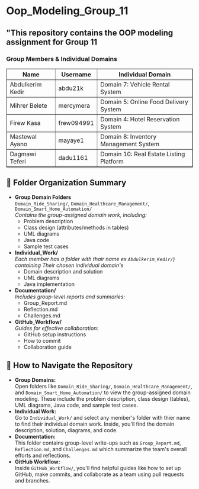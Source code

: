 # Oop_Modeling_Group_11
<!DOCTYPE html>
<html>

<body>
  <h2>"This repository contains the OOP modeling assignment for Group
11</h2>
  <h3>Group Members & Individual Domains</h3>


  <table border="1" cellpadding="8" cellspacing="0">
    <tr>
      <th>Name</th>
      <th>Username</th>
      <th>Individual Domain</th>
    </tr>
    <tr>
      <td>Abdulkerim Kedir</td>
      <td>abdu21k</td>
      <td>Domain 7: Vehicle Rental System</td>
    </tr>
    <tr>
      <td>Mihrer Belete</td>
      <td>mercymera</td>
      <td>Domain 5: Online Food Delivery System</td>
    </tr>
    <tr>
      <td>Firew Kasa</td>
      <td>frew094991</td>
      <td>Domain 4: Hotel Reservation System </td>
    </tr>
    <tr>
      <td>Mastewal Ayano</td>
      <td>mayaye1</td>
      <td>Domain 8: Inventory Management System</td>
    </tr>
    <tr>
      <td>Dagmawi Teferi</td>
      <td>dadu1161</td>
      <td>Domain 10: Real Estate Listing Platform</td>
    </tr>
  </table>
  <h2>📁 Folder Organization Summary</h2>

<ul>
  <li>
    <strong>Group Domain Folders</strong><br>
    <code>Domain_Ride_Sharing/</code>, <code>Domain_Healthcare_Management/</code>, <code>Domain_Smart_Home_Automation/</code><br>
    <em>Contains the group-assigned domain work, including:</em>
    <ul>
      <li>Problem description</li>
      <li>Class design (attributes/methods in tables)</li>
      <li>UML diagrams</li>
      <li>Java code</li>
      <li>Sample test cases</li>
    </ul>
  </li>

  <li>
    <strong>Individual_Work/</strong><br>
    <em>Each member has a folder with thair name ex <code>Abdulkerim_Kedir/</code>) containing Their chosen individual domain's</em>
    <ul>
      <li>Domain description and solution</li>
      <li>UML diagrams</li>
      <li>Java implementation</li>
    </ul>
  </li>

  <li>
    <strong>Documentation/</strong><br>
    <em>Includes group-level reports and summaries:</em>
    <ul>
      <li>Group_Report.md</li>
      <li>Reflection.md</li>
      <li>Challenges.md</li>
    </ul>
  </li>

  <li>
    <strong>GitHub_Workflow/</strong><br>
    <em>Guides for effective collaboration:</em>
    <ul>
      <li>GitHub setup instructions</li>
      <li>How to commit</li>
      <li>Collaboration guide</li>
    </ul>
  </li>
</ul>
<h2>🧭 How to Navigate the Repository</h2>

<ul>
  <li>
    <strong>Group Domains:</strong><br>
    Open folders like <code>Domain_Ride_Sharing/</code>, <code>Domain_Healthcare_Management/</code>, and <code>Domain_Smart_Home_Automation/</code> to view the group-assigned domain modeling. These include the problem description, class design (tables), UML diagrams, Java code, and sample test cases.
  </li>

  <li>
    <strong>Individual Work:</strong><br>
    Go to <code>Individual_Work/</code> and select any member's folder with thier name to find their individual domain work. Inside, you'll find the domain description, solution, diagrams, and code.
  </li>

  <li>
    <strong>Documentation:</strong><br>
    This folder contains group-level write-ups such as <code>Group_Report.md</code>, <code>Reflection.md</code>, and <code>Challenges.md</code> which summarize the team's overall efforts and reflections.
  </li>

  <li>
    <strong>GitHub Workflow:</strong><br>
    Inside <code>GitHub_Workflow/</code>, you'll find helpful guides like how to set up GitHub, make commits, and collaborate as a team using pull requests and branches.
  </li>
</ul>



</body>
</html>




